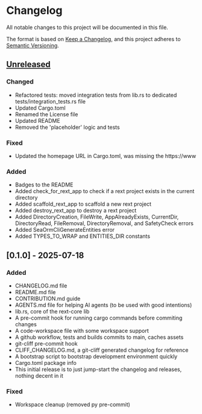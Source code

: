 # Changelog

All notable changes to this project will be documented in this file.

The format is based on [Keep a Changelog](https://keepachangelog.com/en/1.1.0/), and this project adheres to [Semantic Versioning](https://semver.org/spec/v2.0.0.html).

## [Unreleased]

### Changed

- Refactored tests: moved integration tests from lib.rs to dedicated tests/integration_tests.rs file
- Updated Cargo.toml
- Renamed the License file
- Updated README
- Removed the 'placeholder' logic and tests

### Fixed

- Updated the homepage URL in Cargo.toml, was missing the https://www

### Added

- Badges to the README
- Added check_for_rext_app to check if a rext project exists in the current directory
- Added scaffold_rext_app to scaffold a new rext project
- Added destroy_rext_app to destroy a rext project
- Added DirectoryCreation, FileWrite, AppAlreadyExists, CurrentDir, DirectoryRead, FileRemoval, DirectoryRemoval, and SafetyCheck errors
- Added SeaOrmCliGenerateEntities error
- Added TYPES_TO_WRAP and ENTITIES_DIR constants

## [0.1.0] - 2025-07-18

### Added

- CHANGELOG.md file
- README.md file
- CONTRIBUTION.md guide
- AGENTS.md file for helping AI agents (to be used with good intentions)
- lib.rs, core of the rext-core lib
- A pre-commit hook for running cargo commands before commiting changes
- A code-workspace file with some workspace support
- A github workflow, tests and builds commits to main, caches assets
- git-cliff pre-commit hook
- CLIFF_CHANGELOG.md, a git-cliff generated changelog for reference
- A bootstrap script to bootstrap development environment quickly
- Cargo.toml package info
- This initial release is to just jump-start the changelog and releases, nothing decent in it

### Fixed

- Workspace cleanup (removed py pre-commit)

[unreleased]: https://github.com/RextStack/rext-core/releases/tag/v0.1.0